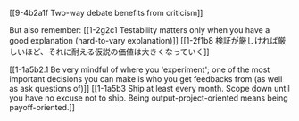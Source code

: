 [[9-4b2a1f Two-way debate benefits from criticism]]

But also remember:
	[[1-2g2c1 Testability matters only when you have a good explanation (hard-to-vary explanation)]]
		[[1-2f1b8 検証が厳しければ厳しいほど、それに耐える仮説の価値は大きくなっていく]]

[[1-1a5b2.1 Be very mindful of where you 'experiment'; one of the most important decisions you can make is who you get feedbacks from (as well as ask questions of)]]
[[1-1a5b3 Ship at least every month. Scope down until you have no excuse not to ship. Being output-project-oriented means being payoff-oriented.]]